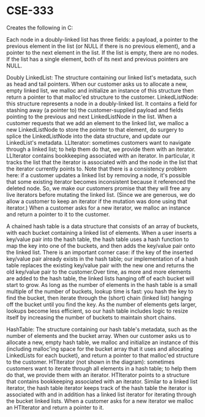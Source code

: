 # CSE-333

Creates the following in C:

Each node in a doubly-linked list has three fields: a payload, a pointer to the previous element in the list (or NULL if there is no previous element), and a pointer to the next element in the list. If the list is empty, there are no nodes. If the list has a single element, both of its next and previous pointers are NULL.

Doubly LinkedList: The structure containing our linked list's metadata, such as head and tail pointers. When our customer asks us to allocate a new, empty linked list, we malloc and initialize an instance of this structure then return a pointer to that malloc'ed structure to the customer.
LinkedListNode: this structure represents a node in a doubly-linked list. It contains a field for stashing away (a pointer to) the customer-supplied payload and fields pointing to the previous and next LinkedListNode in the list. When a customer requests that we add an element to the linked list, we malloc a new LinkedListNode to store the pointer to that element, do surgery to splice the LinkedListNode into the data structure, and update our LinkedList's metadata.
LLIterator: sometimes customers want to navigate through a linked list; to help them do that, we provide them with an iterator. LLIterator contains bookkeeping associated with an iterator. In particular, it tracks the list that the iterator is associated with and the node in the list that the iterator currently points to. Note that there is a consistency problem here: if a customer updates a linked list by removing a node, it's possible that some existing iterator 
becomes inconsistent because it referenced the deleted node. So, we make our customers promise that they will free any live iterators before mutating the linked list. (Since we are generous, we do allow a customer to keep an iterator if the mutation was done using that iterator.) When a customer asks for a new iterator, we malloc an instance and return a pointer to it to the customer.



A chained hash table is a data structure that consists of an array of buckets, with each bucket containing a linked list of elements. When a user inserts a key/value pair into the hash table, the hash table uses a hash function to map the key into one of the buckets, and then adds the key/value pair onto the linked list. There is an important corner case: if the key of the inserted key/value pair already exists in the hash table; our implementation of a hash table 
replaces the existing key/value pair with the new one and returns the old key/value pair to the customer.Over time, as more and more elements are added to the hash table, the linked lists hanging off of each bucket will start to grow. As long as the number of elements in the hash table is a small multiple of the number of buckets, lookup time is fast: you hash the key to find the bucket, then iterate through the (short) chain (linked list) hanging off the bucket 
until you find the key. As the number of elements gets larger, lookups become less efficient, so our hash table includes logic to resize itself by increasing the number of buckets to maintain short chains.

HashTable: The structure containing our hash table's metadata, such as the number of elements and the bucket array. When our customer asks us to allocate a new, empty hash table, we malloc and initialize an instance of this (including malloc'ing space for the bucket array that it uses and allocating LinkedLists for each bucket), and return a pointer to that malloc'ed structure to the customer.
HTIterator (not shown in the diagram): sometimes customers want to iterate through all elements in a hash table; to help them do that, we provide them with an iterator. HTIterator points to a structure that contains bookkeeping associated with an iterator. Similar to a linked list iterator, the hash table iterator keeps track of the hash table the iterator is associated with and in addition has 
a linked list iterator for iterating through the bucket linked lists. When a customer asks for a new iterator we malloc an HTIterator and return a pointer to it.
